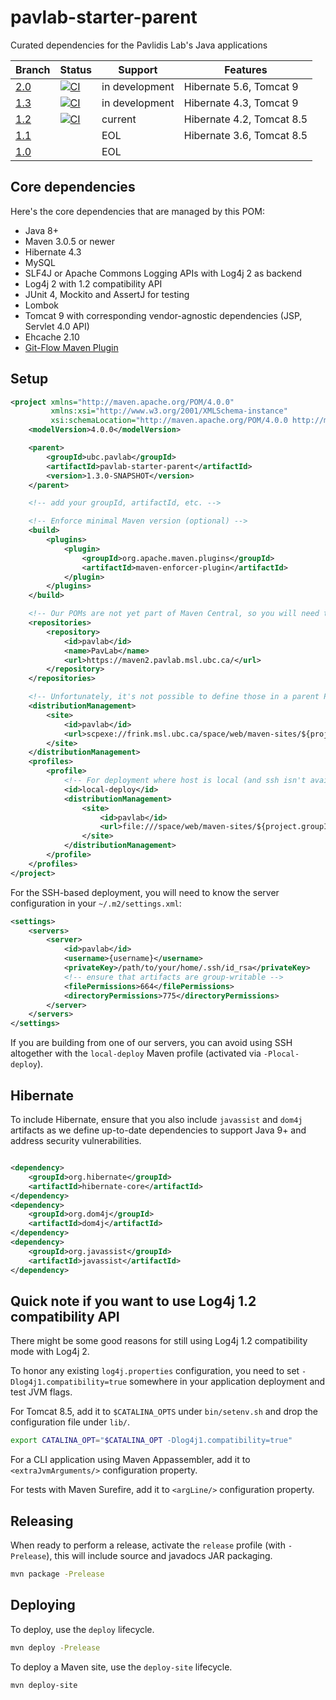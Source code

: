 # pavlab-starter-parent

Curated dependencies for the Pavlidis Lab's Java applications

| Branch | Status | Support | Features |
| ------ | -- | ------ | -------- |
| [2.0](https://github.com/PavlidisLab/pavlab-starter-parent/tree/development) | [![CI](https://github.com/PavlidisLab/pavlab-starter-parent/actions/workflows/ci.yaml/badge.svg?branch=development)](https://github.com/PavlidisLab/pavlab-starter-parent/actions/workflows/ci.yaml) | in development | Hibernate 5.6, Tomcat 9 |
| [1.3](https://github.com/PavlidisLab/pavlab-starter-parent/tree/master) | [![CI](https://github.com/PavlidisLab/pavlab-starter-parent/actions/workflows/ci.yaml/badge.svg?branch=master)](https://github.com/PavlidisLab/pavlab-starter-parent/actions/workflows/ci.yaml) | in development | Hibernate 4.3, Tomcat 9 |
| [1.2](https://github.com/PavlidisLab/pavlab-starter-parent/tree/stable-1.2) | [![CI](https://github.com/PavlidisLab/pavlab-starter-parent/actions/workflows/ci.yaml/badge.svg?branch=stable-1.2)](https://github.com/PavlidisLab/pavlab-starter-parent/actions/workflows/ci.yaml) | current | Hibernate 4.2, Tomcat 8.5 |
| [1.1](https://github.com/PavlidisLab/pavlab-starter-parent/tree/stable-1.1) | | EOL | Hibernate 3.6, Tomcat 8.5 |
| [1.0](https://github.com/PavlidisLab/pavlab-starter-parent/tree/stable-1.0) | | EOL | |

## Core dependencies

Here's the core dependencies that are managed by this POM:

 - Java 8+
 - Maven 3.0.5 or newer
 - Hibernate 4.3
 - MySQL
 - SLF4J or Apache Commons Logging APIs with Log4j 2 as backend
 - Log4j 2 with 1.2 compatibility API
 - JUnit 4, Mockito and AssertJ for testing
 - Lombok
 - Tomcat 9 with corresponding vendor-agnostic dependencies (JSP, Servlet 4.0 API)
 - Ehcache 2.10
 - [Git-Flow Maven Plugin](https://github.com/aleksandr-m/gitflow-maven-plugin)

## Setup

```xml
<project xmlns="http://maven.apache.org/POM/4.0.0"
         xmlns:xsi="http://www.w3.org/2001/XMLSchema-instance"
         xsi:schemaLocation="http://maven.apache.org/POM/4.0.0 http://maven.apache.org/xsd/maven-4.0.0.xsd">
    <modelVersion>4.0.0</modelVersion>

    <parent>
        <groupId>ubc.pavlab</groupId>
        <artifactId>pavlab-starter-parent</artifactId>
        <version>1.3.0-SNAPSHOT</version>
    </parent>

    <!-- add your groupId, artifactId, etc. -->

    <!-- Enforce minimal Maven version (optional) -->
    <build>
        <plugins>
            <plugin>
                <groupId>org.apache.maven.plugins</groupId>
                <artifactId>maven-enforcer-plugin</artifactId>
            </plugin>
        </plugins>
    </build>

    <!-- Our POMs are not yet part of Maven Central, so you will need the following entry -->
    <repositories>
        <repository>
            <id>pavlab</id>
            <name>PavLab</name>
            <url>https://maven2.pavlab.msl.ubc.ca/</url>
        </repository>
    </repositories>

    <!-- Unfortunately, it's not possible to define those in a parent POM -->
    <distributionManagement>
        <site>
            <id>pavlab</id>
            <url>scpexe://frink.msl.ubc.ca/space/web/maven-sites/${project.groupId}/${project.artifactId}-${project.version}</url>
        </site>
    </distributionManagement>
    <profiles>
        <profile>
            <!-- For deployment where host is local (and ssh isn't available for builder, e.g. CI) -->
            <id>local-deploy</id>
            <distributionManagement>
                <site>
                    <id>pavlab</id>
                    <url>file:///space/web/maven-sites/${project.groupId}/${project.artifactId}-${project.version}</url>
                </site>
            </distributionManagement>
        </profile>
    </profiles>
</project>
```

For the SSH-based deployment, you will need to know the server configuration in
your `~/.m2/settings.xml`:

```xml
<settings>
    <servers>
        <server>
            <id>pavlab</id>
            <username>{username}</username>
            <privateKey>/path/to/your/home/.ssh/id_rsa</privateKey>
            <!-- ensure that artifacts are group-writable -->
            <filePermissions>664</filePermissions>
            <directoryPermissions>775</directoryPermissions>
        </server>
    </servers>
</settings>
```

If you are building from one of our servers, you can avoid using SSH altogether
with the `local-deploy` Maven profile (activated via `-Plocal-deploy`).

## Hibernate

To include Hibernate, ensure that you also include `javassist` and `dom4j`
artifacts as we define up-to-date dependencies to support Java 9+ and address
security vulnerabilities.

```xml

<dependency>
    <groupId>org.hibernate</groupId>
    <artifactId>hibernate-core</artifactId>
</dependency>
<dependency>
    <groupId>org.dom4j</groupId>
    <artifactId>dom4j</artifactId>
</dependency>
<dependency>
    <groupId>org.javassist</groupId>
    <artifactId>javassist</artifactId>
</dependency>
```


## Quick note if you want to use Log4j 1.2 compatibility API

There might be some good reasons for still using Log4j 1.2 compatibility mode
with Log4j 2.

To honor any existing `log4j.properties` configuration, you need to set
`-Dlog4j1.compatibility=true` somewhere in your application deployment and test
JVM flags.

For Tomcat 8.5, add it to `$CATALINA_OPTS` under `bin/setenv.sh` and drop the 
configuration file under `lib/`.

```sh
export CATALINA_OPT="$CATALINA_OPT -Dlog4j1.compatibility=true"
```

For a CLI application using Maven Appassembler, add it to
`<extraJvmArguments/>` configuration property.

For tests with Maven Surefire, add it to `<argLine/>` configuration property.

## Releasing

When ready to perform a release, activate the `release` profile (with `-Prelease`),
this will include source and javadocs JAR packaging.

```bash
mvn package -Prelease
```

## Deploying

To deploy, use the `deploy` lifecycle.

```bash
mvn deploy -Prelease
```

To deploy a Maven site, use the `deploy-site` lifecycle.

```bash
mvn deploy-site
```
